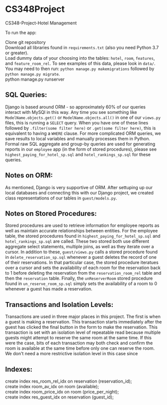 # CS348Project
CS348-Project-Hotel Management <br />

To run the app: <br />

Clone git repository<br />
Download all libraries found in `requirements.txt` (also you need Python 3.7 or greater).<br />
Load dummy data of your choosing into the tables: `hotel`, `room`, `features`, and `feature_room_rel`.
To see examples of this data, please look in `data/`.<br />
You may need to then run: `python manage.py makemigrations` followed by `python manage.py migrate`.<br />
python manage.py runserver <br />


## SQL Queries:

Django is based around ORM - so approximately 60% of our queries interact with MySQl
in this way. Any time you see something like `ModelName.objects.get()` or `ModelName.objects.all()`
in one of our `views.py` files, this is running a `SELECT` query. When you have one of these lines
followed by `.filter(some filter here)` or `.get(some filter here)`, this is equivalent to having a `WHERE` clause. 
For more complicated ORM queries, we save results to local variables and manually processes them in Python.<br />
Formal raw SQL aggregate and group-by queries are used for generating reports in our `employee` app (in the form of stored procedures), please see `highest_paying_for_hotel_sp.sql` and `hotel_rankings_sp.sql` for these queries.<br />

## Notes on ORM:

As mentioned, Django is very supportive of ORM. After settuping up our local databases and connecting 
this with our Django project, we created class representations of our tables in `guest/models.py`.

## Notes on Stored Procedures:

Stored procedures are used to retrieve information for employee reports as well as maintain accurate 
relationships between entities. For the employee table, the stored procedures found in `highest_paying_for_hotel_sp.sql` and `hotel_rankings_sp.sql` are called. These two stored both use different aggregate select statements, multiple joins, as well as they iterate over a cursor. In addition to these, `guest/views.py` calls a stored procedure found in `delete_reservation_sp.sql` whenever a guest deletes the record of one of their reservations. In that particular case, the stored procedure iteratues over a cursor and sets the availability of each room for the reservation back to 1 before deleting the reservation from the `reservation_room_rel` table and then the `reservation` table. Finally, the `unReserverRoom` stored procedure found in `un_reserve_room_sp.sql` simply sets the availability of a room to 0 whenever a guest has made a reservation.

## Transactions and Isolation Levels:

Transactions are used in three major places in this project. The first is when a guest is making a reservation. This transaction starts immediately after the guest has clicked the final button in the form to make the reservation. This transaction is set with an isolation level of repeatable read because multiple guests might attempt to reserve the same room at the same time. If this were the case, bits of each transaction may both check and confirm the room is available at the same time before only one can reserve the room. We don't need a more restrictive isolation level in this case since 

## Indexes:<br />

create index res_room_rel_idx on reservation (reservation_id); <br />
create index room_av_idx on room (available); <br />
create index room_price_idx on room (price_per_night); <br />
create index res_guest_idx on reservation (guest_id); <br />

